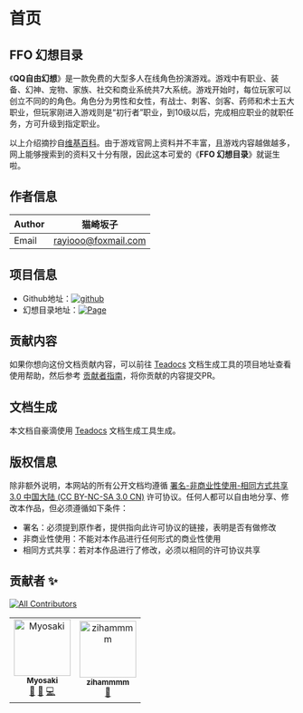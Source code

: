 # 首页

## FFO 幻想目录

《**QQ自由幻想**》是一款免费的大型多人在线角色扮演游戏。游戏中有职业、装备、幻神、宠物、家族、社交和商业系统共7大系统。游戏开始时，每位玩家可以创立不同的的角色。角色分为男性和女性，有战士、刺客、剑客、药师和术士五大职业，但玩家刚进入游戏则是“初行者”职业，到10级以后，完成相应职业的就职任务，方可升级到指定职业。

以上介绍摘抄自[维基百科](https://zh.wikipedia.org/zh-hans/QQ自由幻想)。由于游戏官网上资料并不丰富，且游戏内容越做越多，网上能够搜索到的资料又十分有限，因此这本可爱的《**FFO 幻想目录**》就诞生啦。

## 作者信息

| Author | 猫崎坂子            |
| ------ | ------------------- |
| Email  | rayiooo@foxmail.com |

## 项目信息

- Github地址：[![github](https://img.shields.io/badge/Link-Github-green)](https://github.com/ffobook/ffobook)
- 幻想目录地址：[![Page](https://img.shields.io/badge/Link-ffobook.github.io-green)](https://ffobook.github.io)

## 贡献内容

如果你想向这份文档贡献内容，可以前往 [Teadocs](https://github.com/teadocs/teadocs) 文档生成工具的项目地址查看使用帮助，然后参考 [贡献者指南](https://github.com/ffobook/ffobook/blob/master/CONTRIBUTING.md)，将你贡献的内容提交PR。

## 文档生成

本文档自豪滴使用 [Teadocs](https://github.com/teadocs/teadocs) 文档生成工具生成。

## 版权信息

除非额外说明，本网站的所有公开文档均遵循 [署名-非商业性使用-相同方式共享 3.0 中国大陆 (CC BY-NC-SA 3.0 CN)](https://creativecommons.org/licenses/by-nc-sa/3.0/cn/) 许可协议。任何人都可以自由地分享、修改本作品，但必须遵循如下条件：

- 署名：必须提到原作者，提供指向此许可协议的链接，表明是否有做修改
- 非商业性使用：不能对本作品进行任何形式的商业性使用
- 相同方式共享：若对本作品进行了修改，必须以相同的许可协议共享

## 贡献者 ✨

[![All Contributors](F:\Codes\Nodejs\190806_ffobook\docs\index.assets\all_contributors-2-orange.svg)](#contributors)

<!-- ALL-CONTRIBUTORS-LIST:START - Do not remove or modify this section -->
<!-- prettier-ignore -->
<table>
  <tr>
    <td align="center"><a href="https://github.com/rayiooo"><img src="https://avatars1.githubusercontent.com/u/38482240?v=4" width="100px;" alt="Myosaki"/><br /><sub><b>Myosaki</b></sub></a><br /><a href="https://github.com/ffobook/ffobook/commits?author=rayiooo" title="Documentation">📖</a> <a href="#design-rayiooo" title="Design">🎨</a> <a href="https://github.com/ffobook/ffobook/commits?author=rayiooo" title="Code">💻</a></td>
    <td align="center"><a href="https://github.com/zihammmm"><img src="https://avatars3.githubusercontent.com/u/38834655?v=4" width="100px;" alt="zihammmm"/><br /><sub><b>zihammmm</b></sub></a><br /><a href="https://github.com/ffobook/ffobook/commits?author=zihammmm" title="Documentation">📖</a></td>
  </tr>
</table>

<!-- ALL-CONTRIBUTORS-LIST:END -->